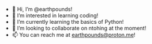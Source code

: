 - 👋 Hi, I’m @earthpounds!
- 👀 I’m interested in learning coding!
- 🌱 I’m currently learning the basics of Python!
- 💞️ I’m looking to collaborate on ntohing at the moment!
- 📫 You can reach me at earthpounds@proton.me!

<!---
earthpounds/earthpounds is a ✨ special ✨ repository because its `README.md` (this file) appears on your GitHub profile.
You can click the Preview link to take a look at your changes.
--->
